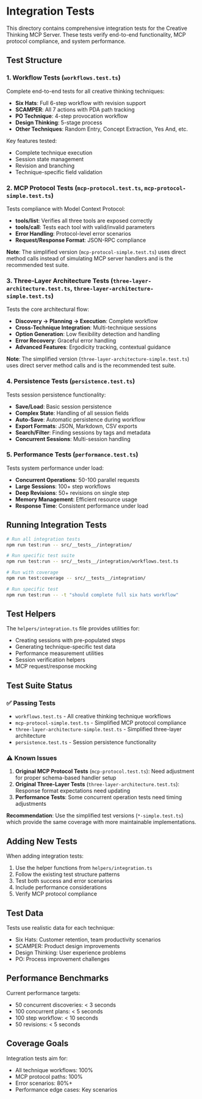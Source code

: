# Integration Tests

This directory contains comprehensive integration tests for the Creative Thinking MCP Server. These tests verify end-to-end functionality, MCP protocol compliance, and system performance.

## Test Structure

### 1. Workflow Tests (`workflows.test.ts`)
Complete end-to-end tests for all creative thinking techniques:
- **Six Hats**: Full 6-step workflow with revision support
- **SCAMPER**: All 7 actions with PDA path tracking
- **PO Technique**: 4-step provocation workflow
- **Design Thinking**: 5-stage process
- **Other Techniques**: Random Entry, Concept Extraction, Yes And, etc.

Key features tested:
- Complete technique execution
- Session state management
- Revision and branching
- Technique-specific field validation

### 2. MCP Protocol Tests (`mcp-protocol.test.ts`, `mcp-protocol-simple.test.ts`)
Tests compliance with Model Context Protocol:
- **tools/list**: Verifies all three tools are exposed correctly
- **tools/call**: Tests each tool with valid/invalid parameters
- **Error Handling**: Protocol-level error scenarios
- **Request/Response Format**: JSON-RPC compliance

**Note**: The simplified version (`mcp-protocol-simple.test.ts`) uses direct method calls
instead of simulating MCP server handlers and is the recommended test suite.

### 3. Three-Layer Architecture Tests (`three-layer-architecture.test.ts`, `three-layer-architecture-simple.test.ts`)
Tests the core architectural flow:
- **Discovery → Planning → Execution**: Complete workflow
- **Cross-Technique Integration**: Multi-technique sessions
- **Option Generation**: Low flexibility detection and handling
- **Error Recovery**: Graceful error handling
- **Advanced Features**: Ergodicity tracking, contextual guidance

**Note**: The simplified version (`three-layer-architecture-simple.test.ts`) uses direct
server method calls and is the recommended test suite.

### 4. Persistence Tests (`persistence.test.ts`)
Tests session persistence functionality:
- **Save/Load**: Basic session persistence
- **Complex State**: Handling of all session fields
- **Auto-Save**: Automatic persistence during workflow
- **Export Formats**: JSON, Markdown, CSV exports
- **Search/Filter**: Finding sessions by tags and metadata
- **Concurrent Sessions**: Multi-session handling

### 5. Performance Tests (`performance.test.ts`)
Tests system performance under load:
- **Concurrent Operations**: 50-100 parallel requests
- **Large Sessions**: 100+ step workflows
- **Deep Revisions**: 50+ revisions on single step
- **Memory Management**: Efficient resource usage
- **Response Time**: Consistent performance under load

## Running Integration Tests

```bash
# Run all integration tests
npm run test:run -- src/__tests__/integration/

# Run specific test suite
npm run test:run -- src/__tests__/integration/workflows.test.ts

# Run with coverage
npm run test:coverage -- src/__tests__/integration/

# Run specific test
npm run test:run -- -t "should complete full six hats workflow"
```

## Test Helpers

The `helpers/integration.ts` file provides utilities for:
- Creating sessions with pre-populated steps
- Generating technique-specific test data
- Performance measurement utilities
- Session verification helpers
- MCP request/response mocking

## Test Suite Status

### ✅ Passing Tests
- `workflows.test.ts` - All creative thinking technique workflows
- `mcp-protocol-simple.test.ts` - Simplified MCP protocol compliance
- `three-layer-architecture-simple.test.ts` - Simplified three-layer architecture
- `persistence.test.ts` - Session persistence functionality

### ⚠️ Known Issues
1. **Original MCP Protocol Tests** (`mcp-protocol.test.ts`): Need adjustment for proper schema-based handler setup
2. **Original Three-Layer Tests** (`three-layer-architecture.test.ts`): Response format expectations need updating
3. **Performance Tests**: Some concurrent operation tests need timing adjustments

**Recommendation**: Use the simplified test versions (`*-simple.test.ts`) which provide
the same coverage with more maintainable implementations.

## Adding New Tests

When adding integration tests:
1. Use the helper functions from `helpers/integration.ts`
2. Follow the existing test structure patterns
3. Test both success and error scenarios
4. Include performance considerations
5. Verify MCP protocol compliance

## Test Data

Tests use realistic data for each technique:
- Six Hats: Customer retention, team productivity scenarios
- SCAMPER: Product design improvements
- Design Thinking: User experience problems
- PO: Process improvement challenges

## Performance Benchmarks

Current performance targets:
- 50 concurrent discoveries: < 3 seconds
- 100 concurrent plans: < 5 seconds
- 100 step workflow: < 10 seconds
- 50 revisions: < 5 seconds

## Coverage Goals

Integration tests aim for:
- All technique workflows: 100%
- MCP protocol paths: 100%
- Error scenarios: 80%+
- Performance edge cases: Key scenarios